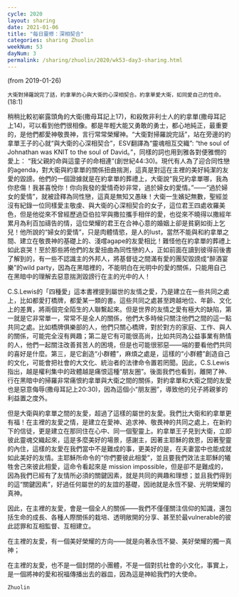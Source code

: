 ```yaml
---
cycle: 2020
layout: sharing
date: 2021-01-06
title: "每日靈修：深相契合"
categories: sharing Zhuolin
weekNum: 53
dayNum: 3
permalink: /sharing/zhuolin/2020/wk53-day3-sharing.html
---
```

(from 2019-01-26)

`大衛對掃羅說完了話，約拿單的心與大衛的心深相契合。約拿單愛大衛，如同愛自己的性命。`(18:1)  

稍稍比較初嶄露頭角的大衛(撒母耳記上17)，和殺敗非利士人的約拿單(撒母耳記上14)，可以看到他們很相像。都是年輕大能又勇敢的勇士，都心地純正，最重要的，是他們都愛神敬畏神，言行常常榮耀神。“大衛對掃羅說完話”，站在旁邊的約拿單王子的心就“與大衛的心深相契合”，ESV翻譯為“靈魂相互交織”: “the soul of Johnathan was KNIT to the soul of David。”，同樣的詞也用到雅各對便雅憫的愛上： “我父親的命與這童子的命相連”(創世紀44:30)。現代有人為了迎合同性戀的agenda，對大衛與約拿單的關係扭曲揣測，這真是對這在主裡的美好純潔的友愛的毀謗。他們的一個證據就是在約拿單的葬禮上，大衛說“我兄約拿單哪，我為你悲傷！我甚喜悅你！你向我發的愛情奇妙非常，過於婦女的愛情。”——“過於婦女的愛情”，就被詮釋為同性戀，這真是無知又愚昧！大衛一生嬪妃無數，聖經並沒有紀錄一位同樣愛主敬虔、與大衛的心深相契合的女子，這位君王四處收羅美色，但是他從來不曾經歷過亞伯拉罕與撒拉攜手相伴的愛，也從來不曉得以撒經年累月為利百加禱告的情，這位榮耀的君王在合神心意的婚姻上卻是貧窮如街上乞兒！他所說的“婦女的愛情”，只是肉體情慾，是人的lust，當然不能與和約拿單之間、建立在敬畏神的基礎上的、淺嚐agape的友愛相比！難怪他在約拿單的葬禮上如此哀哭！至於那些將他們的友愛扭曲為同性戀的人，正如前面在讀到彼得前後書了解到的，有一些不認識主的外邦人，將基督徒之間滿有愛的團契毀謗成“醉酒宴樂”的wild party，因為在黑暗裡的，不能明白在光明中的愛的關係，只能用自己在黑暗中的理解去惡意揣測毀謗行在主的光中的人！  

C.S.Lewis的「四種愛」這本書裡提到屬世的友情之愛，乃是建立在一些共同之處上，比如都愛打橋牌，都愛某一類的書。這些共同之處甚至跨越地位、年齡、文化上的差異，將兩個完全陌生的人聯繫起來。但是世界的友情之愛有極大的缺陷，第一就是它非常單一，常常不是全人的關係，他們大多時候只關注他們之間的這一點共同之處。比如橋牌俱樂部的人，他們只關心橋牌，對於對方的家庭、工作、與人的關係，可能完全沒有興趣；第二是它有可能很高尚，比如共同為公益事業有熱情的人，他們一起關注改善貧苦人的困境，但是也可能很邪惡——端的要看他們共同的喜好是什麼。第三，是它創造“小群體”，麻煩之處是，這樣的“小群體”創造自己的文化，可能會把社會的大文化、統治者的法律命令置若罔聞。因此，C.S.Lewis指出，越是權利集中的政體越是痛恨這種“朋友圈”。後面我們也看到，離開了神、行在黑暗中的掃羅非常痛恨約拿單與大衛之間的關係，對約拿單和大衛之間的友愛也是惡意侮辱(撒母耳記上20:30)，因為這個小“朋友圈”，導致他的兒子將親爹的利益置之度外。  

但是大衛與約拿單之間的友愛，超過了這樣的屬世的友愛。我們比大衛和約拿單更有福！在主裡的友愛之情，是建立在愛神、追求神、敬畏神的共同之處上，在新約下的信徒，更是建立在那同住在心中、同一個聖靈上。約拿單王子見到大衛，立即彼此靈魂交織起來，這是多麼美好的場景，感謝主，因著主耶穌的救恩，因著聖靈的內住，這樣的友愛在我們當中不是難成的事，更美好的是，在夫妻當中也能成就如此美好的友情。主耶穌所命令的“你們要彼此相愛”，並且要我們效法主耶穌的犧牲舍己來彼此相愛，這命令看起來是 mission impossible，但是卻不是難成的，因為我們已經有了友情所必須的關鍵因素，就是共同的興趣和理想；並且我們得到的這“關鍵因素”，好過任何屬世的的友誼的基礎，因祂就是永恆不變、光明榮耀的真神。  

因此，在主裡的友愛，會是一個全人的關係——我們不僅僅關注信仰的知識，還包括生命的成長、各種人際關係的栽培、透明敞開的分享、甚至於最vulnerable的彼此認罪和互相監督、互相建立。  

在主裡的友愛，有一個美好榮耀的方向——就是向著永恆不變、美好榮耀的獨一真神；  

在主裡的友愛，也不是一個封閉的小團體，不是一個對抗社會的小文化，事實上，是一個將神的愛和祝福傳播出去的器皿，因為這是神給我們的大使命。  

`Zhuolin`  
